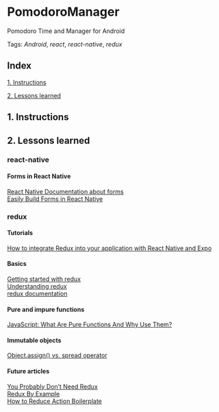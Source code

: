 # PomodoroManager
Pomodoro Time and Manager for Android

Tags: *Android*, *react*, *react-native*, *redux*


## Index

[1. Instructions](#1-instructions/) 

[2. Lessons learned](#2-lessons-learned)



## 1. Instructions



## 2. Lessons learned
### react-native
#### Forms in React Native
[React Native Documentation about forms](https://react-native-training.github.io/react-native-elements/docs/0.19.0/forms.html)  
[Easily Build Forms in React Native](https://medium.com/react-native-development/easily-build-forms-in-react-native-9006fcd2a73b)  
### redux
#### Tutorials
[How to integrate Redux into your application with React Native and Expo](https://medium.freecodecamp.org/how-to-integrate-redux-into-your-application-with-react-native-and-expo-ec37c9ca6033)  
#### Basics
[Getting started with redux](https://egghead.io/courses/getting-started-with-redux)  
[Understanding redux](http://www.youhavetolearncomputers.com/blog/2015/9/15/a-conceptual-overview-of-redux-or-how-i-fell-in-love-with-a-javascript-state-container)  
[redux documentation](https://redux.js.org/)  

#### Pure and impure functions
[JavaScript: What Are Pure Functions And Why Use Them?](https://medium.com/@jamesjefferyuk/javascript-what-are-pure-functions-4d4d5392d49c)  

#### Immutable objects
[Object.assign() vs. spread operator](https://medium.com/@corinnemariekelly/object-assign-vs-spread-operator-577c889dbadc)   

#### Future articles
[You Probably Don’t Need Redux](https://medium.com/@blairanderson/you-probably-dont-need-redux-1b404204a07f)  
[Redux By Example](https://medium.com/front-end-hacking/redux-by-example-part-1-4afca1b7bd58)  
[How to Reduce Action Boilerplate](https://blog.angularindepth.com/how-to-reduce-action-boilerplate-90dc3d389e2b)  